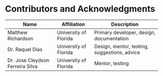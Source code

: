 # Contributors and Acknowledgments

| Name								| Affiliation			| Description						|
|-----------------------------------|-----------------------|-----------------------------------|
| Matthew Richardson				| University of Florida	| Primary developer, design, documentation |
| Dr. Raquel Dias					| University of Florida | Design, mentor, testing, suggestions, advice |
| Dr. Jose Cleydson Ferreira Silva 	| University of Florida | Mentor, testing					|